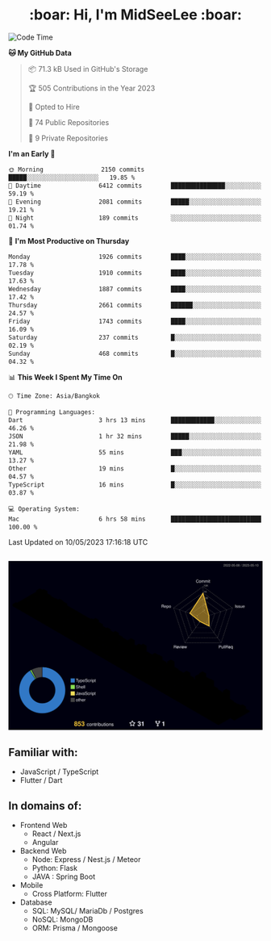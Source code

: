 <h1 align="center"> :boar: Hi, I'm MidSeeLee :boar:</h1>
 
<!--START_SECTION:waka-->
![Code Time](http://img.shields.io/badge/Code%20Time-569%20hrs%2026%20mins-blue)

**🐱 My GitHub Data** 

> 📦 71.3 kB Used in GitHub's Storage 
 > 
> 🏆 505 Contributions in the Year 2023
 > 
> 💼 Opted to Hire
 > 
> 📜 74 Public Repositories 
 > 
> 🔑 9 Private Repositories 
 > 
**I'm an Early 🐤** 

```text
🌞 Morning                2150 commits        █████░░░░░░░░░░░░░░░░░░░░   19.85 % 
🌆 Daytime                6412 commits        ███████████████░░░░░░░░░░   59.19 % 
🌃 Evening                2081 commits        █████░░░░░░░░░░░░░░░░░░░░   19.21 % 
🌙 Night                  189 commits         ░░░░░░░░░░░░░░░░░░░░░░░░░   01.74 % 
```
📅 **I'm Most Productive on Thursday** 

```text
Monday                   1926 commits        ████░░░░░░░░░░░░░░░░░░░░░   17.78 % 
Tuesday                  1910 commits        ████░░░░░░░░░░░░░░░░░░░░░   17.63 % 
Wednesday                1887 commits        ████░░░░░░░░░░░░░░░░░░░░░   17.42 % 
Thursday                 2661 commits        ██████░░░░░░░░░░░░░░░░░░░   24.57 % 
Friday                   1743 commits        ████░░░░░░░░░░░░░░░░░░░░░   16.09 % 
Saturday                 237 commits         █░░░░░░░░░░░░░░░░░░░░░░░░   02.19 % 
Sunday                   468 commits         █░░░░░░░░░░░░░░░░░░░░░░░░   04.32 % 
```


📊 **This Week I Spent My Time On** 

```text
🕑︎ Time Zone: Asia/Bangkok

💬 Programming Languages: 
Dart                     3 hrs 13 mins       ████████████░░░░░░░░░░░░░   46.26 % 
JSON                     1 hr 32 mins        █████░░░░░░░░░░░░░░░░░░░░   21.98 % 
YAML                     55 mins             ███░░░░░░░░░░░░░░░░░░░░░░   13.27 % 
Other                    19 mins             █░░░░░░░░░░░░░░░░░░░░░░░░   04.57 % 
TypeScript               16 mins             █░░░░░░░░░░░░░░░░░░░░░░░░   03.87 % 

💻 Operating System: 
Mac                      6 hrs 58 mins       █████████████████████████   100.00 % 
```


 Last Updated on 10/05/2023 17:16:18 UTC
<!--END_SECTION:waka-->

##

![](./profile-3d-contrib/profile-night-rainbow.svg)

## Familiar with:
- JavaScript / TypeScript
- Flutter / Dart

## In domains of:
- Frontend Web
  - React / Next.js
  - Angular
- Backend Web
  - Node: Express / Nest.js / Meteor
  - Python: Flask
  - JAVA : Spring Boot
- Mobile
  - Cross Platform: Flutter
- Database
  - SQL: MySQL/ MariaDb / Postgres
  - NoSQL: MongoDB
  - ORM: Prisma / Mongoose
